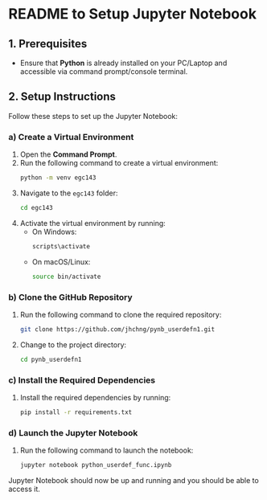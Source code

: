 # README to Setup Jupyter Notebook

## 1. Prerequisites

- Ensure that **Python** is already installed on your PC/Laptop and accessible via command prompt/console terminal.

## 2. Setup Instructions

Follow these steps to set up the Jupyter Notebook:

### a) Create a Virtual Environment

1. Open the **Command Prompt**.
2. Run the following command to create a virtual environment:
    ```bash
    python -m venv egc143
    ```
3. Navigate to the `egc143` folder:
    ```bash
    cd egc143
    ```
4. Activate the virtual environment by running:
    - On Windows:
      ```bash
      scripts\activate
      ```
    - On macOS/Linux:
      ```bash
      source bin/activate
      ```

### b) Clone the GitHub Repository

1. Run the following command to clone the required repository:
    ```bash
    git clone https://github.com/jhchng/pynb_userdefn1.git
    ```
2. Change to the project directory:
    ```bash
    cd pynb_userdefn1
    ```

### c) Install the Required Dependencies

1. Install the required dependencies by running:
    ```bash
    pip install -r requirements.txt
    ```

### d) Launch the Jupyter Notebook

1. Run the following command to launch the notebook:
    ```bash
    jupyter notebook python_userdef_func.ipynb
    ```

Jupyter Notebook should now be up and running and you should be able to access it.



